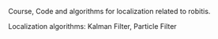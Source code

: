 Course, Code and algorithms for localization related to robitis.

Localization algorithms: Kalman Filter, Particle Filter
